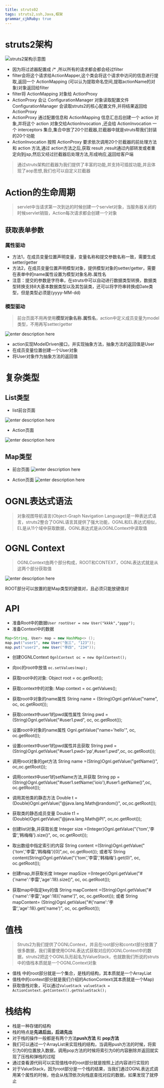 ```yaml
---
title: struts02
tags: struts2,ssh,Java,框架
grammar_cjkRuby: true
---
```


# struts2架构

![struts2架构示意图][1]

- 因为将过滤器配置成 /* ,所以所有的请求都会都会经过filter
- filter会将这个请求给ActionMapper,这个类会将这个请求中访问的信息进行提取,返回一个 ActionMapping (可以认为提取命名空间,提取actionName的对象)对象返回给filter
- filter将 ActionMapping 对象给 ActionProxy
- ActionProxy 会让 ConfigurationManager 对象读取配置文件ConfigurationManager 会读取struts2的核心配置文件,并将结果返回给 ActionProxy
- ActionProxy 通过配置信息和 ActionMapping 信息汇总后创建一个 action 对象,并将这个 action 对象交给ActionInvocation ,还会给 ActionInvocation 一个 interceptors 集合,集合中放了20个拦截器,拦截器中就是struts帮我们封装的20个功能
- ActionInvocation 按照 ActionProxy 要求依次调用20个拦截器的前处理方法和 action 方法,通过 action方法之后,获取 result ,result通过内部转发或者重定向到jsp,然后又经过拦截器后处理方法,形成响应,返回给客户端

> 通过struts架构拦截器为我们提供了丰富的功能,并支持可插拔功能,并且体现了aop思想,我们也可以自定义拦截器

# Action的生命周期

> servlet中当请求第一次到达的时候创建一个servlet对象，当服务器关闭的时候servlet销毁，Action每次请求都会创建一个对象

## 获取表单参数

### 属性驱动

- 方法1，在成员变量位置声明变量，变量名称和提交参数名称一致，需要生成setter/getter
- 方法2，在成员变量位置声明模型对象，提供模型对象的setter/getter，需要在表单中的name属性设置为模型对象名称.属性名
- 注意：提交的参数是字符串，在struts中可以自动进行数据类型转换，数据类型转换支持8大基本数据类型以及其包装类，还可以将字符串转换成Date类型，但是类型必须是(yyyy-MM-dd)

### 模型驱动

> 前台页面不用再使用**模型对象名称.属性名**，action中定义成员变量为model类型，不用再写setter/getter

![enter description here][2]

- action实现ModelDriven<User>接口，并实现抽象方法，抽象方法的返回值是User
- 在成员变量位置创建一个User对象
- 将User对象作为抽象方法的返回值

# 复杂类型
## List类型

- list前台页面

![enter description here][3]

- Action页面

![enter description here][4]


## Map类型

- 前台页面
![enter description here][5]

- Action页面
![enter description here][6]

# OGNL表达式语法
> 对象视图导航语言(Object-Graph Navigation Language)是一种表达式语言，struts2整合了OGNL语言其提供了强大功能，OGNL和EL表达式相似，EL是从11个域中获取数据，OGNL表达式是从OGNLContext中读取值

# OGNL Context

> OGNLContext由两个部分构成，ROOT和CONTEXT，OGNL表达式就是从这两个部分获取值

![enter description here][7]

ROOT部分可以放置的是Map类型的键值对，且必须只能放键值对

# API

- 准备Root中的数据`User rootUser = new User("kkkk","pppp");`
- 准备Context中的数据

``` java
Map<String, User> map = new HashMap<> ();
map.put("user1", new User("张三", "123"));
map.put("user2", new User("李四", "234"));
```
- 创建OGNLContext `OgnlContext oc = new OgnlContext();`
- 向oc的root中放值 `oc.setValues(map);`

- 获取root中的对象: Object root = oc.getRoot();
- 获取context中的对象: Map context = oc.getValues();
- 获取root中对象的name属性 String name = (String)Ognl.getValue("name", oc, oc.getRoot());
- 获取context中user1的pwd属性属性 String pwd = (String)Ognl.getValue("#user1.pwd", oc, oc.getRoot());
- 设置root中对象的name属性 Ognl.getValue("name='hello'", oc, oc.getRoot());
- 设置context中user1的pwd属性并且获取 String pwd = (String)Ognl.getValue("#user1.pwd='pp',#user1.pwd",oc, oc.getRoot());
- 调用root对象的get方法 String name =(String)Ognl.getValue("getName()", oc,oc.getRoot());
- 调用context中user1的setName方法,并获取 String pp =(String)Ognl.getValue("#user1.setName('ioio'),#user1.getName()",oc, oc.getRoot());
- 调用其他类的静态方法 Double t = (Double)Ognl.getValue("@java.lang.Math@random()", oc,oc.getRoot());
- 获取类的静态成员变量 Double t1 = (Double)Ognl.getValue("@java.lang.Math@PI", oc,oc.getRoot());
- 创建list对象,并获取长度 Integer size =(Integer)Ognl.getValue("{'tom','李雷','韩梅梅'}.size()", oc, oc.getRoot());
- 取出数组中指定索引的内容 String content =(String)Ognl.getValue("{'tom','李雷','韩梅梅'}[0]",oc, oc.getRoot()); 或者写 String content(String)Ognl.getValue("{'tom','李雷','韩梅梅'}.get(0)", oc, oc.getRoot());
- 创建map,并获取长度 Integer mapSize =(Integer)Ognl.getValue("#{'name':'李雷','age':18}.size()", oc, oc.getRoot());
- 获取map中指定key的值 String mapContent =(String)Ognl.getValue("#{'name':'李雷','age':18}['name']", oc, oc.getRoot()); 或者 String mapContent= (String)Ognl.getValue("#{'name':'李雷','age':18}.get('name')", oc, oc.getRoot());

# 值栈
> Struts2为我们提供了OGNLContext，并且在root部分和contxt部分放置了很多数据，我们需要使用OGNL表达式获取对应的OGNLContext中的数据，struts2把这个OGNL队形起名为ValueStack，也就数我们所说的struts中的值栈本质就是一个OGNLContext对象

- 值栈 中的root部分就是一个集合，是栈的结构，其本质就是一个ArrayLiat
- 值栈中的context部分就是我们介绍的ActionContext(其本质就是一个Map)
- 获取值栈对象，可以通过`ValueStack valueStack = ActionContext.getContext().getValueStack();`

# 栈结构

- 栈是一种存储的结构
- 栈的特点是**先进后出，后进先出**
- 对于栈的操作一般都是有两个方法**push方法** 和 **pop方法**
- 我们可以通过一个ArrayList来实现栈的结构，当调用push方法的时候，将索引为0的位置放入数据，调用pop方法的时候将索引为0的内容删除并返回就实现了压栈和弹栈的过程
- 通过查看源代码可以实现值栈中的root部分就是按照上述内容进行实现的
- 对于ValueStack，因为root部分是一个栈的结果，当我们通过OGNL表达式调用某个属性的时候，他会从栈顶依次向栈底查找对应的数据，如果发现了就停止

# 











  [1]: https://www.github.com/xiesen310/notes_Images/raw/master/images/1505127945210.jpg
  [2]: https://www.github.com/xiesen310/notes_Images/raw/master/images/1505128855650.jpg
  [3]: https://www.github.com/xiesen310/notes_Images/raw/master/images/1505129038262.jpg
  [4]: https://www.github.com/xiesen310/notes_Images/raw/master/images/1505129064232.jpg
  [5]: https://www.github.com/xiesen310/notes_Images/raw/master/images/1505129141225.jpg
  [6]: https://www.github.com/xiesen310/notes_Images/raw/master/images/1505129169059.jpg
  [7]: https://www.github.com/xiesen310/notes_Images/raw/master/images/1505129524255.jpg